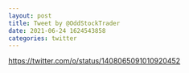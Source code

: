 ```yaml
--- 
layout: post 
title: Tweet by @OddStockTrader 
date: 2021-06-24 1624543858 
categories: twitter 
--- 
```

https://twitter.com/o/status/1408065091010920452